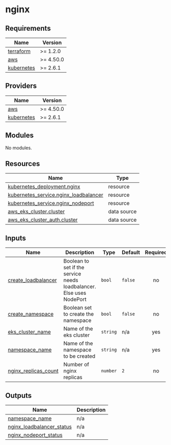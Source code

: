 # nginx

<!-- BEGINNING OF PRE-COMMIT-TERRAFORM DOCS HOOK -->
## Requirements

| Name | Version |
|------|---------|
| <a name="requirement_terraform"></a> [terraform](#requirement\_terraform) | >= 1.2.0 |
| <a name="requirement_aws"></a> [aws](#requirement\_aws) | >= 4.50.0 |
| <a name="requirement_kubernetes"></a> [kubernetes](#requirement\_kubernetes) | >= 2.6.1 |

## Providers

| Name | Version |
|------|---------|
| <a name="provider_aws"></a> [aws](#provider\_aws) | >= 4.50.0 |
| <a name="provider_kubernetes"></a> [kubernetes](#provider\_kubernetes) | >= 2.6.1 |

## Modules

No modules.

## Resources

| Name | Type |
|------|------|
| [kubernetes_deployment.nginx](https://registry.terraform.io/providers/hashicorp/kubernetes/latest/docs/resources/deployment) | resource |
| [kubernetes_service.nginx_loadbalancer](https://registry.terraform.io/providers/hashicorp/kubernetes/latest/docs/resources/service) | resource |
| [kubernetes_service.nginx_nodeport](https://registry.terraform.io/providers/hashicorp/kubernetes/latest/docs/resources/service) | resource |
| [aws_eks_cluster.cluster](https://registry.terraform.io/providers/hashicorp/aws/latest/docs/data-sources/eks_cluster) | data source |
| [aws_eks_cluster_auth.cluster](https://registry.terraform.io/providers/hashicorp/aws/latest/docs/data-sources/eks_cluster_auth) | data source |

## Inputs

| Name | Description | Type | Default | Required |
|------|-------------|------|---------|:--------:|
| <a name="input_create_loadbalancer"></a> [create\_loadbalancer](#input\_create\_loadbalancer) | Boolean to set if the service needs loadbalancer. Else uses NodePort | `bool` | `false` | no |
| <a name="input_create_namespace"></a> [create\_namespace](#input\_create\_namespace) | Boolean set to create the namespace | `bool` | `false` | no |
| <a name="input_eks_cluster_name"></a> [eks\_cluster\_name](#input\_eks\_cluster\_name) | Name of the eks cluster | `string` | n/a | yes |
| <a name="input_namespace_name"></a> [namespace\_name](#input\_namespace\_name) | Name of the namespace to be created | `string` | n/a | yes |
| <a name="input_nginx_replicas_count"></a> [nginx\_replicas\_count](#input\_nginx\_replicas\_count) | Number of nginx replicas | `number` | `2` | no |

## Outputs

| Name | Description |
|------|-------------|
| <a name="output_namespace_name"></a> [namespace\_name](#output\_namespace\_name) | n/a |
| <a name="output_nginx_loadbalancer_status"></a> [nginx\_loadbalancer\_status](#output\_nginx\_loadbalancer\_status) | n/a |
| <a name="output_nginx_nodeport_status"></a> [nginx\_nodeport\_status](#output\_nginx\_nodeport\_status) | n/a |
<!-- END OF PRE-COMMIT-TERRAFORM DOCS HOOK -->
